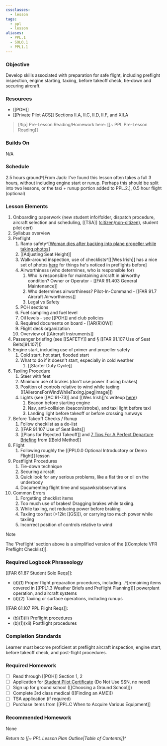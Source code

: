 ```yaml
---
cssclasses:
  - lesson
tags:
  - ppl
  - lesson
aliases:
  - PPL.1
  - SOLO.1
  - PPL1.1
---
```

### Objective
Develop skills associated with preparation for safe flight, including preflight inspection, engine starting, taxiing, before takeoff check, tie-down and securing aircraft.

### Resources
- [[POH]]
- [[Private Pilot ACS]] Sections II.A, II.C, II.D, II.F, and XII.A

> [!tip] Pre-Lesson Reading/Homework here: [[~ PPL Pre-Lesson Reading]]

### Builds On
N/A

### Schedule
2.5 hours ground^[From Jack: I've found this lesson often takes a full 3 hours, without including engine start or runup. Perhaps this should be split into two lessons, or the taxi + runup portion added to PPL.2.], 0.5 hour flight (optional)

### Lesson Elements
1. Onboarding paperwork (new student info/folder, dispatch procedure, aircraft selection and scheduling, [[TSA]] ([citizen](https://www.aopa.org/advocacy/pilots/alien-flight-training-program/us-citizens-seeking-flight-training)/[non-citizen](https://www.aopa.org/advocacy/pilots/alien-flight-training-program/aliens-and-non-us-citizens-seeking-flight-training)), student pilot cert)
2. Syllabus overview
3. Preflight
	1. Ramp safety^[[Woman dies after backing into plane propeller while taking photos](https://www.youtube.com/watch?v=4wMeTCxZoDk)]
	2. [[Adjusting Seat Height]]
	3. Walk-around inspection, use of checklists^[[[Wes Irish]] has a nice set of photos [here](https://sites.google.com/coyotehillconsulting.com/cfiwes/library/pre-flight-fails) for things he's noticed in preflights before]
	4. Airworthiness (who determines, who is responsible for)
		1. Who is responsible for maintaining aircraft in airworthy condition? Owner or Operator - [[FAR 91.403 General Maintenance]]
		2. Who determines airworthiness? Pilot-In-Command - [[FAR 91.7 Aircraft Airworthiness]]
		3. Legal vs Safety
	5. POH sections
	6. Fuel sampling and fuel level
	7. Oil levels - see [[POH]] and club policies
	8. Required documents on board - [[AR(R)OW]]
	9. Flight deck organization
	10. Overview of [[Aircraft Instruments]]
4. Passenger briefing (see [[SAFETY]] and § [[FAR 91.107 Use of Seat Belts|91.107]])
5. Engine start, including use of primer and propeller safety
	1. Cold start, hot start, flooded start
	2. What to do if it doesn't start, especially in cold weather
		1. [[Starter Duty Cycle]]
6. Taxiing Procedure
	1. Steer with feet
	2. Minimum use of brakes (don't use power if using brakes)
	3. Position of controls relative to wind while taxiing ([[AileronsForWindWhileTaxing.jpeg|image]])
	4. Lights (see [[AC 91-73]] and [[Wes Irish]]'s writeup [here](https://sites.google.com/coyotehillconsulting.com/cfiwes/lessons/lights))
		1. Beacon before starting engine
		2. Nav, anti-collision (beacon/strobe), and taxi light before taxi
		3. Landing light before takeoff or before crossing runways
7. Before Takeoff Checks / Runup
	1. Follow checklist as a do-list
	2. [[FAR 91.107 Use of Seat Belts]]
	3. [[Plans for Rejected Takeoff]] and [7 Tips For A Perfect Departure Briefing](https://www.boldmethod.com/blog/lists/2024/07/seven-tips-for-a-perfect-departure-briefing/) from [[Bold Method]]
8. Flight
	1. Following roughly the [[PPL0.0 Optional Introductory or Demo Flight]] lesson
9. Postflight Procedures
	1. Tie-down technique
	2. Securing aircraft
	3. Quick look for any serious problems, like a flat tire or oil on the underbody
	4. Documenting flight time and squawks/observations
10. Common Errors
	1. Forgetting checklist items
	2. Too much use of brakes! Dragging brakes while taxiing.
	3. While taxiing, not reducing power before braking
	4. Taxiing too fast (>12kt [[GS]]), or carrying too much power while taxiing
	5. Incorrect position of controls relative to wind

> [!note]
> The 'Preflight' section above is a simplified version of the [[Complete VFR Preflight Checklist]].

### Required Logbook Phraseology
[[FAR 61.87 Student Solo Reqs]]: 
- (d)(1) Proper flight preparation procedures, including...^[remaining items covered in [[PPL1.3 Weather Briefs and Preflight Planning]]] powerplant operation, and aircraft systems
- (d)(2) Taxiing or surface operations, including runups

[[FAR 61.107 PPL Flight Reqs]]:
- (b)(1)(ii) Preflight procedures
- (b)(1)(xii) Postflight procedures

### Completion Standards
Learner must become proficient at preflight aircraft inspection, engine start, before takeoff check, and post-flight procedures.

### Required Homework
- [ ] Read through [[POH]] Section 1, 2
- [ ] Application for [Student Pilot Certificate](https://iacra.faa.gov/IACRA/Default.aspx) (Do Not Use SSN, no need)
- [ ] Sign up for ground school ([[Choosing a Ground School]])
- [ ] Complete 3rd class medical ([[Finding an AME]])
- [ ] TSA application (if required)
- [ ] Purchase items from [[PPL.C When to Acquire Various Equipment]]

### Recommended Homework
None

*Return to [[~ PPL Lesson Plan Outline|Table of Contents]]^*